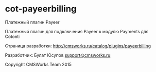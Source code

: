 # cot-payeerbilling
Платежный плагин Payeer

Платежный плагин для подключения Payeer к модулю Payments для Cotonti

Страница разработки: http://cmsworks.ru/catalog/plugins/payeerbilling

Разработчик: Булат Юсупов support@cmsworks.ru

Copyright CMSWorks Team 2015
